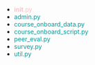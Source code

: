 * <font color=#FFC0CB>__init__.py</font>
* <font color=#099>admin.py</font>
* <font color=#099>course_onboard_data.py</font>
* <font color=#099>course_onboard_script.py</font>
* <font color=#099>peer_eval.py</font>
* <font color=#099>survey.py</font>
* <font color=#099>util.py</font>